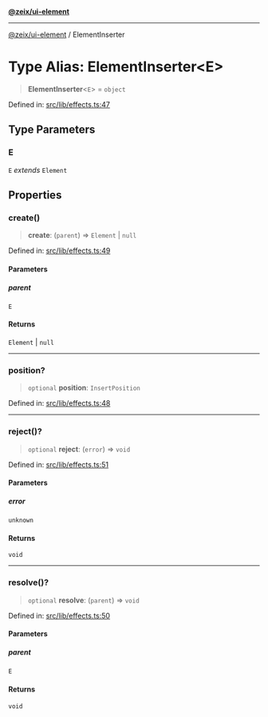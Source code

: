 [**@zeix/ui-element**](../README.md)

***

[@zeix/ui-element](../globals.md) / ElementInserter

# Type Alias: ElementInserter\<E\>

> **ElementInserter**\<`E`\> = `object`

Defined in: [src/lib/effects.ts:47](https://github.com/zeixcom/ui-element/blob/5ad7551258a4bb164baa04bc9b2cf047564e56a5/src/lib/effects.ts#L47)

## Type Parameters

### E

`E` *extends* `Element`

## Properties

### create()

> **create**: (`parent`) => `Element` \| `null`

Defined in: [src/lib/effects.ts:49](https://github.com/zeixcom/ui-element/blob/5ad7551258a4bb164baa04bc9b2cf047564e56a5/src/lib/effects.ts#L49)

#### Parameters

##### parent

`E`

#### Returns

`Element` \| `null`

***

### position?

> `optional` **position**: `InsertPosition`

Defined in: [src/lib/effects.ts:48](https://github.com/zeixcom/ui-element/blob/5ad7551258a4bb164baa04bc9b2cf047564e56a5/src/lib/effects.ts#L48)

***

### reject()?

> `optional` **reject**: (`error`) => `void`

Defined in: [src/lib/effects.ts:51](https://github.com/zeixcom/ui-element/blob/5ad7551258a4bb164baa04bc9b2cf047564e56a5/src/lib/effects.ts#L51)

#### Parameters

##### error

`unknown`

#### Returns

`void`

***

### resolve()?

> `optional` **resolve**: (`parent`) => `void`

Defined in: [src/lib/effects.ts:50](https://github.com/zeixcom/ui-element/blob/5ad7551258a4bb164baa04bc9b2cf047564e56a5/src/lib/effects.ts#L50)

#### Parameters

##### parent

`E`

#### Returns

`void`
